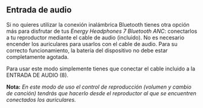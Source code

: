 ## Entrada de audio

Si no quieres utilizar la conexión inalámbrica Bluetooth tienes otra opción más para disfrutar de tus *Energy Headphones 7 Bluetooth ANC*: conectarlos a tu reproductor mediante el cable de audio (incluido). No es necesario encender los auriculares para usarlos con el cable de audio. Para su correcto funcionamiento, la batería del dispositivo no debe estar completamente agotada.

Para usar este modo simplemente tienes que conectar el cable incluido a la ENTRADA DE AUDIO (8).

**Nota:** *En este modo de uso el control de reproducción  (volumen y cambio de canción) tendrás que hacerlo desde el reproductor al que se encuentren conectados los auriculares.*
